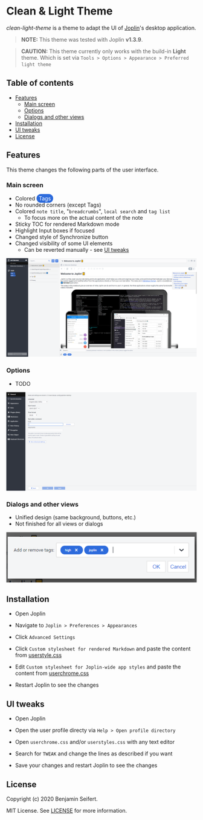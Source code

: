 # Clean & Light Theme

_clean-light-theme_ is a theme to adapt the UI of [Joplin](https://joplinapp.org/)'s desktop application.

> **NOTE:** This theme was tested with Joplin **v1.3.9**.

> **CAUTION:**
> This theme currently only works with the build-in **Light** theme.
> Which is set via `Tools > Options > Appearance > Preferred light theme`

## Table of contents

- [Features](#features)
  - [Main screen](#main-screen)
  - [Options](#options)
  - [Dialogs and other views](#dialogs-and-other-views)
- [Installation](#installation)
- [UI tweaks](#ui-tweaks)
- [License](#license)

## Features

This theme changes the following parts of the user interface.

### Main screen

- Colored <span style="background-color:rgb(45,107,220);border-radius:100px;padding:3px 6px;color:white;">Tags</span>
- No rounded corners (except Tags)
- Colored `note title`, "`breadcrumbs`", `local search` and `tag list`
  - To focus more on the actual content of the note
- Sticky TOC for rendered Markdown mode
- Highlight Input boxes if focused
- Changed style of Synchronize button
- Changed visibility of some UI elements
  - Can be reverted manually - see [UI tweaks](#ui-tweaks)

![Main Screen](./assets/main.png)

### Options

- TODO

![Options](./assets/options.png)

### Dialogs and other views

- Unified design (same background, buttons, etc.)
- Not finished for all views or dialogs

![Dialog](./assets/dialog.png)

## Installation

- Open Joplin

- Navigate to `Joplin > Preferences > Appearances`

- Click `Advanced Settings`

- Click `Custom stylesheet for rendered Markdown` and paste the content from [userstyle.css](./theme/userstyle.css)

- Edit `Custom stylesheet for Joplin-wide app styles` and paste the content from [userchrome.css](./theme/userchrome.css)

- Restart Joplin to see the changes

## UI tweaks

- Open Joplin

- Open the user profile directy via `Help > Open profile directory`

- Open `userchrome.css` and/or `userstyles.css` with any text editor

- Search for `TWEAK` and change the lines as described if you want

- Save your changes and restart Joplin to see the changes

## License

Copyright (c) 2020 Benjamin Seifert.

MIT License. See [LICENSE](./LICENSE) for more information.
